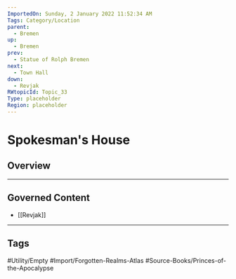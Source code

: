 ```yaml
---
ImportedOn: Sunday, 2 January 2022 11:52:34 AM
Tags: Category/Location
parent:
  - Bremen
up:
  - Bremen
prev:
  - Statue of Rolph Bremen
next:
  - Town Hall
down:
  - Revjak
RWtopicId: Topic_33
Type: placeholder
Region: placeholder
---
```

# Spokesman's House
## Overview
---
## Governed Content
- [[Revjak]]


---
## Tags
#Utility/Empty #Import/Forgotten-Realms-Atlas #Source-Books/Princes-of-the-Apocalypse

